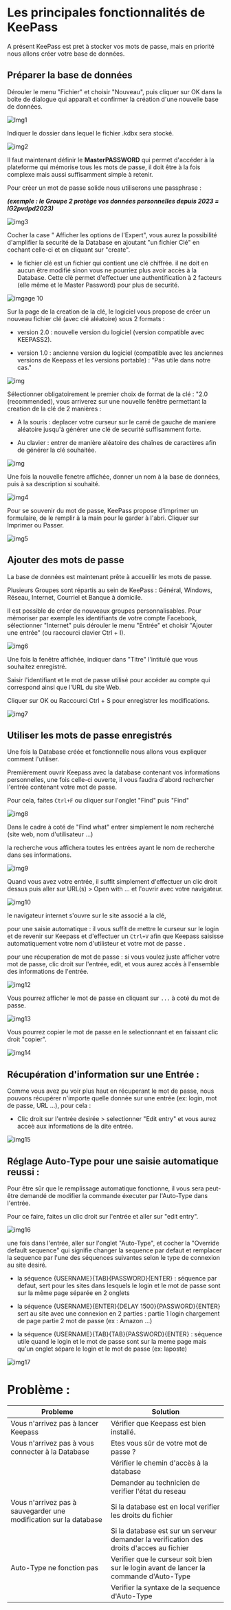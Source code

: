 # Les principales fonctionnalités de KeePass

A présent KeePass est pret à stocker vos mots de passe, mais en priorité nous allons créer votre base de données.

## **Préparer la base de données**

Dérouler le menu "Fichier" et choisir "Nouveau", puis cliquer sur OK dans la boîte de dialogue qui apparaît et confirmer la création d'une nouvelle base de données.

![Img1](https://img-19.commentcamarche.net/KjuMxn8EQHq3_uJtX9jPvoyWV5Y=/450x/smart/caf5ddbfdeeb47759e11c15726adf22f/ccmcms-commentcamarche/24056228.png)

Indiquer le dossier dans lequel le fichier .kdbx sera stocké.

![img2](https://img-19.commentcamarche.net/bm1HrE1KJuHiJJSRdoyEuTQuPl4=/450x/smart/70b7dfd734164f63a9828a38b97c145e/ccmcms-commentcamarche/24056242.png)

Il faut maintenant définir le **MasterPASSWORD** qui permet d'accéder à la plateforme qui mémorise tous les mots de passe, il doit être à la fois complexe mais aussi suffisamment simple à retenir.

Pour créer un mot de passe solide nous utiliserons une passphrase :

***(exemple : le Groupe 2 protège vos données personnelles depuis 2023 = lG2pvdpd2023)***

![img3](https://img-19.commentcamarche.net/YtdHVYmP0IX6Ce6bWNi4cjtE0dc=/450x/smart/19b5e6e917ec4e98bb5d26efb9352eeb/ccmcms-commentcamarche/24056267.png)

Cocher la case " Afficher les options de l'Expert", vous aurez la possibilité d'amplifier la securité de la Database en ajoutant "un fichier Clé" en cochant celle-ci et en cliquant sur "create".

- le fichier clé est un fichier qui contient une clé chiffrée. il ne doit en aucun être modifié sinon vous ne pourriez plus avoir accès à la Database. Cette clè permet d'effectuer une authentification à 2 facteurs (elle même et le Master Password) pour plus de securité.

![imgage 10](https://github.com/michaelc31/Projet-image/blob/main/Sans%20titre0.png?raw=true)

Sur la page de la creation de la clé, le logiciel vous propose de créer un nouveau fichier clé (avec clé aléatoire) sous 2 formats :

- version 2.0 : nouvelle version du logiciel (version compatible avec KEEPASS2).

- version 1.0 : ancienne version du logiciel (compatible avec les anciennes versions de Keepass et les versions portable) : "Pas utile dans notre cas."

![img](https://github.com/michaelc31/Projet-image/blob/main/Sans%20titre1.png?raw=true)

Sélectionner obligatoirement le premier choix de format de  la clé : "2.0 (recommended), vous arriverez sur une nouvelle fenêtre permettant la creation de la clé de 2 manières :

- A la souris : deplacer votre curseur sur le carré de gauche de maniere aléatoire jusqu'à générer une clé de securité suffisamment forte.

- Au clavier : entrer de manière aléatoire des chaînes de caractères afin de générer la clé souhaitée.

![img](https://github.com/michaelc31/Projet-image/blob/main/Sans%20titre2.png?raw=true)

Une fois la nouvelle fenetre affichée, donner un nom à la base de données, puis à sa description si souhaité.

![img4](https://img-19.commentcamarche.net/wGV-MXzwtxzgqoWBXaKndz6Dnqc=/450x/smart/81e13788566a4a708b6c9ca26aabcdcb/ccmcms-commentcamarche/24056269.png)

Pour se souvenir du mot de passe, KeePass propose d'imprimer un formulaire, de le remplir à la main pour le garder à l'abri.
Cliquer sur Imprimer ou Passer.

![img5](https://img-19.commentcamarche.net/5g1hm0h3LJek_6DcbF8AEdeb_y4=/450x/smart/322a4d0591d341caaae46a82a5e5bfc4/ccmcms-commentcamarche/24056271.png)

## **Ajouter des mots de passe**

La base de données est maintenant prête à accueillir les mots de passe. 

Plusieurs Groupes sont répartis au sein de KeePass : Général, Windows, Réseau, Internet, Courriel et Banque à domicile.

Il est possible de créer de nouveaux groupes personnalisables. Pour mémoriser par exemple les identifiants de votre compte Facebook, sélectionner "Internet" puis dérouler le menu "Entrée" et choisir "Ajouter une entrée" (ou raccourci clavier Ctrl + I).

![img6](https://img-19.commentcamarche.net/HJAmv9VjPBwP14xBY1qHbro8fnE=/450x/smart/368b7883baac4ca3baaabf75421bc427/ccmcms-commentcamarche/24056353.png)

Une fois la fenêtre affichée, indiquer dans "Titre" l'intitulé que vous souhaitez enregistré.

Saisir l'identifiant et le mot de passe utilisé pour accéder au compte qui correspond ainsi que l'URL du site Web.

Cliquer sur OK ou Raccourci Ctrl + S pour enregistrer les modifications.

![img7](https://img-19.commentcamarche.net/uH2mW_cVrIZUKYRZrQuWeCJwp1M=/450x/smart/7a22ba78337e43ed99b06fd1f5216db6/ccmcms-commentcamarche/24056366.png)

## Utiliser les mots de passe enregistrés

Une fois la Database créée et fonctionnelle nous allons vous expliquer comment l'utiliser.

Premièrement ouvrir Keepass avec la database contenant vos informations personnelles, une fois celle-ci ouverte, il vous faudra d'abord rechercher l'entrée contenant votre mot de passe.

Pour cela, faites `Ctrl+F` ou cliquer sur l'onglet "Find" puis "Find"

![img8](https://github.com/michaelc31/Projet-image/blob/main/Userguid%201.png?raw=true)

Dans le cadre à coté de "Find what" entrer simplement le nom recherché (site web, nom d'utilisateur ...)

la recherche vous affichera toutes les entrées ayant le nom de recherche dans ses informations.

![img9](https://github.com/michaelc31/Projet-image/blob/main/Userguid%20.png?raw=true)

Quand vous avez votre entrée, il suffit simplement d'effectuer un clic droit dessus puis aller sur URL(s) > Open with ... et l'ouvrir avec votre navigateur.

![img10](https://github.com/michaelc31/Projet-image/blob/main/Userguid%203.png?raw=true)

le navigateur internet s'ouvre sur le site associé a la clé,

pour une saisie automatique : il vous suffit de mettre le curseur sur le login et de revenir sur Keepass et d'effectuer un `Ctrl+V` afin que Keepass saisisse automatiquement votre nom d'utilisteur et votre mot de passe .

pour une récuperation de mot de passe : si vous voulez juste afficher votre mot de passe, clic droit sur l'entrée, edit, et vous aurez accès à l'ensemble des informations de l'entrée.

![img12](https://github.com/michaelc31/Projet-image/blob/main/Suite1.png?raw=true)

Vous pourrez afficher le mot de passe en cliquant sur `...` à coté du mot de passe.

![img13](https://github.com/michaelc31/Projet-image/blob/main/Suite2.png?raw=true)

Vous pourrez copier le mot de passe en le selectionnant et en faissant clic droit "copier".

![img14](https://github.com/michaelc31/Projet-image/blob/main/Suite3.png?raw=true)


## Récupération d'information sur une Entrée :

Comme vous avez pu voir plus haut en récuperant le mot de passe, nous pouvons récupérer n'importe quelle donnée sur une entrée (ex: login, mot de passe, URL ...), pour cela :

- Clic droit sur l'entrée desirée > selectionner "Edit entry" et vous aurez acceè aux informations de la dite entrée.

![img15](https://github.com/michaelc31/Projet-image/blob/main/Suite4.png?raw=true)

## Réglage Auto-Type pour une saisie automatique reussi :

Pour être sûr que le remplissage automatique fonctionne, il vous sera peut-être demandé de modifier la commande éxecuter par l'Auto-Type dans l'entrée.

Pour ce faire, faites un clic droit sur l'entrée et aller sur "edit entry".

![img16](https://github.com/michaelc31/Projet-image/blob/main/Suite5.png?raw=true)

une fois dans l'entrée, aller sur l'onglet "Auto-Type", et cocher la "Override default sequence" qui signifie changer la sequence par defaut et remplacer la sequence par l'une des séquences suivantes selon le type de connexion au site desiré. 
 
 - la séquence {USERNAME}{TAB}{PASSWORD}{ENTER} : séquence par defaut, sert pour les sites dans lesquels le login et le mot de passe sont sur la même page séparée en 2 onglets 
 
 - la séquence {USERNAME}{ENTER}{DELAY 1500}{PASSWORD}{ENTER} sert au site avec une connexion en 2 parties : partie 1 login chargement de page partie 2 mot de passe (ex : Amazon ...)
 
 - la séquence {USERNAME}{TAB}{TAB}{PASSWORD}{ENTER} : séquence utile quand le login et le mot de passe sont sur la meme page mais qu'un onglet sépare le login et le mot de passe (ex: laposte) 

![img17](https://github.com/michaelc31/Projet-image/blob/main/Suite6.png?raw=true)

# Problème :

| Probleme | Solution   |
|---|---|
| Vous n'arrivez pas à lancer Keepass  | Vérifier que Keepass est bien installé.   |
| Vous n'arrivez pas à vous connecter à la Database |  Etes vous sûr de votre mot de passe ?  |
|   |  Vérifier le chemin d'accès à la database |
|   | Demander au technicien de verifier l'état du reseau  |
| Vous n'arrivez pas à sauvegarder une modification sur la database | Si la database est en local verifier les droits du fichier  |
|   |  Si la database est sur un serveur demander la verification des droits d'acces au fichier |
| Auto-Type ne fonction pas | Verifier que le curseur soit bien sur le login avant de lancer la commande d'Auto-Type |
|   | Verifier la syntaxe de la sequence d'Auto-Type |

